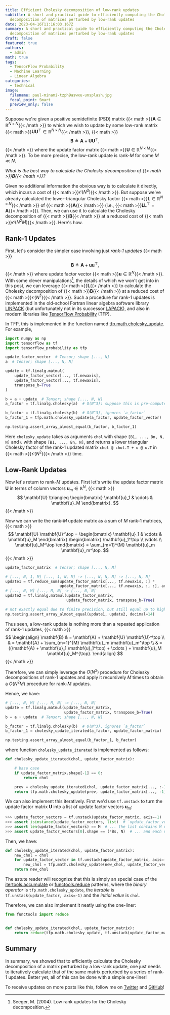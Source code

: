 ```yaml
---
title: Efficient Cholesky decomposition of low-rank updates
subtitle: A short and practical guide to efficiently computing the Cholesky
  decomposition of matrices perturbed by low-rank updates
date: 2023-04-16T11:16:03.167Z
summary: A short and practical guide to efficiently computing the Cholesky
  decomposition of matrices perturbed by low-rank updates
draft: false
featured: true
authors:
  - admin
math: true
tags:
  - TensorFlow Probability
  - Machine Learning
  - Linear Algebra
categories:
  - technical
image:
  filename: paul-minami-tzph9aswxu-unsplash.jpg
  focal_point: Smart
  preview_only: false
---
```


Suppose we're given a positive semidefinite (PSD) 
matrix {{< math >}}$\mathbf{A} \in \mathbb{R}^{N \times N}${{< /math >}} to
which we wish to update by some low-rank
matrix {{< math >}}$\mathbf{U} \mathbf{U}^\top \in \mathbb{R}^{N \times N}${{< /math >}},
{{< math >}}
$$\mathbf{B} \triangleq \mathbf{A} + \mathbf{U} \mathbf{U}^\top,$$
{{< /math >}} 
where the update factor matrix {{< math >}}$\mathbf{U} \in \mathbb{R}^{N \times M}${{< /math >}}.
To be more precise, the low-rank update is rank-$M$ for some $M \ll N$.

*What is the best way to calculate the Cholesky decomposition of {{< math >}}$\mathbf{B}${{< /math >}}?*

Given no additional information the obvious way is to calculate it directly, 
which incurs a cost of {{< math >}}$\mathcal{O}(N^3)${{< /math >}}.
But suppose we've already calculated the lower-triangular Cholesky factor 
{{< math >}}$\mathbf{L} \in \mathbb{R}^{N \times N}${{< /math >}} 
of {{< math >}}$\mathbf{A}${{< /math >}} (i.e., {{< math >}}$\mathbf{LL}^\top = \mathbf{A}${{< /math >}}).
Then, we can use it to calculate the Cholesky decomposition 
of {{< math >}}$\mathbf{B}${{< /math >}} at a reduced cost 
of {{< math >}}$\mathcal{O}(N^2M)${{< /math >}}.
Here's how.

## Rank-1 Updates

First, let's consider the simpler case involving just *rank-1 updates*
{{< math >}}
$$\mathbf{B} \triangleq \mathbf{A} + \mathbf{u} \mathbf{u}^\top,$$
{{< /math >}} 
where update factor vector {{< math >}}$\mathbf{u} \in \mathbb{R}^{N}${{< /math >}}.
With some clever manipulations[^seeger2004low], the details of which we won't
get into in this post, we can leverage {{< math >}}$\mathbf{L}${{< /math >}} to 
calculate the Cholesky decomposition of {{< math >}}$\mathbf{B}${{< /math >}} 
at a reduced cost of {{< math >}}$\mathcal{O}(N^2)${{< /math >}}.
Such a procedure for rank-1 updates is implemented in the old-school Fortran 
linear algebra software library [LINPACK](https://netlib.org/linpack/) 
(but unfortunately not in its successor [LAPACK](https://netlib.org/lapack/)),
and also in modern libraries like [TensorFlow Probability](https://www.tensorflow.org/probability) (TFP).

In TFP, this is implemented in the function named [tfp.math.cholesky_update](https://www.tensorflow.org/probability/api_docs/python/tfp/math/cholesky_update). 
For example,

```python
import numpy as np
import tensorflow as tf
import tensorflow_probability as tfp

update_factor_vector  # Tensor; shape [..., N]
a  # Tensor; shape [..., N, N]

update = tf.linalg.matmul(
    update_factor_vector[..., tf.newaxis],
    update_factor_vector[..., tf.newaxis],
    transpose_b=True
)

b = a + update  # Tensor; shape [..., N, N]
a_factor = tf.linalg.cholesky(a)  # O(N^3); suppose this is pre-computed and stored

b_factor = tf.linalg.cholesky(b)  # O(N^3), ignores `a_factor`
b_factor_1 = tfp.math.cholesky_update(a_factor, update_factor_vector)  # O(N^2), uses `a_factor`

np.testing.assert_array_almost_equal(b_factor, b_factor_1)
```

Here `cholesky_update` takes as arguments `chol` with shape `[B1, ..., Bn, N, N]` 
and `u` with shape `[B1, ..., Bn, N]`, and returns a lower triangular Cholesky 
factor of the rank-1 updated matrix `chol @ chol.T + u @ u.T` in {{< math >}}$\mathcal{O}(N^2)${{< /math >}} time.

## Low-Rank Updates

Now let's return to rank-$M$ updates.
First let's write the update factor matrix $\mathbf{U}$ in terms of column 
vectors $\mathbf{u}_m \in \mathbb{R}^{N}$,
{{< math >}}
$$
\mathbf{U} \triangleq
\begin{bmatrix}
\mathbf{u}_1 & \cdots & \mathbf{u}_M
\end{bmatrix}.
$$
{{< /math >}} 

Now we can write the rank-$M$ update matrix as a sum of $M$ rank-1 matrices,
{{< math >}}
$$
\mathbf{U} \mathbf{U}^\top = 
\begin{bmatrix} \mathbf{u}_1 & \cdots & \mathbf{u}_M \end{bmatrix} 
\begin{bmatrix} \mathbf{u}_1^\top \\ \vdots \\ \mathbf{u}_M^\top \end{bmatrix} = 
\sum_{m=1}^{M} \mathbf{u}_m \mathbf{u}_m^\top.
$$
{{< /math >}} 

```python
update_factor_matrix  # Tensor; shape [..., N, M]

# [..., N, 1, M] [..., 1, N, M] -> [..., N, N, M] -> [..., N, N]
update1 = tf.reduce_sum(update_factor_matrix[..., tf.newaxis, :] *
                        update_factor_matrix[..., tf.newaxis, :, :], axis=-1)
# [..., N, M] [..., M, N] -> [..., N, N]
update2 = tf.linalg.matmul(update_factor_matrix,
                           update_factor_matrix, transpose_b=True)

# not exactly equal due to finite precision, but still equal up to high precision
np.testing.assert_array_almost_equal(update1, update2, decimal=14)
```

Thus seen, a low-rank update is nothing more than a repeated application of 
rank-1 updates,
{{< math >}}
$$
\begin{align}
\mathbf{B} & = \mathbf{A} + \mathbf{U} \mathbf{U}^\top \\ & =
\mathbf{A} + \sum_{m=1}^{M} \mathbf{u}_m \mathbf{u}_m^\top \\ & = 
((\mathbf{A} + \mathbf{u}_1 \mathbf{u}_1^\top) + \cdots ) + \mathbf{u}_M \mathbf{u}_M^{\top}.
\end{align}
$$
{{< /math >}} 

Therefore, we can simply leverage the $O(N^2)$ procedure for Cholesky 
decompositions of rank-1 updates and apply it recursively $M$ times to obtain 
a $O(N^2M)$ procedure for rank-$M$ updates.

Hence, we have:

```python
# [..., N, M] [..., M, N] -> [..., N, N]
update = tf.linalg.matmul(update_factor_matrix,
                          update_factor_matrix, transpose_b=True)
b = a + update  # Tensor; shape [..., N, N]

b_factor = tf.linalg.cholesky(b)  # O(N^3), ignores `a_factor`
b_factor_1 = cholesky_update_iterated(a_factor, update_factor_matrix)  # O(N^2M), uses `a_factor`

np.testing.assert_array_almost_equal(b_factor_1, b_factor)
```

where function `cholesky_update_iterated` is implemented as follows:

```python
def cholesky_update_iterated(chol, update_factor_matrix):

    # base case
    if update_factor_matrix.shape[-1] == 0:
        return chol

    prev = cholesky_update_iterated(chol, update_factor_matrix[..., :-1])
    return tfp.math.cholesky_update(prev, update_factor_matrix[..., -1])
```

We can also implement this iteratively.
First we'd use `tf.unstack` to turn the update factor matrix $\mathbf{U}$ 
into a list of update factor vectors $\mathbf{u}_m$:

```python
>>> update_factor_vectors = tf.unstack(update_factor_matrix, axis=-1)
>>> assert isinstance(update_factor_vectors, list)  # `update_factor_vectors` is a list
>>> assert len(update_factor_vectors) == M  # ... the list contains M vectors
>>> assert update_factor_vectors[0].shape == (*Bs, N)  # ... and each vector has shape [B1, ..., Bn, N]
```

Then, we have:

```python
def cholesky_update_iterated(chol, update_factor_matrix):
    new_chol = chol
    for update_factor_vector in tf.unstack(update_factor_matrix, axis=-1):
        new_chol = tfp.math.cholesky_update(new_chol, update_factor_vector)
    return new_chol
```

The astute reader will recognize that this is simply an special case of 
the [itertools.accumulate](https://docs.python.org/3/library/itertools.html#itertools.accumulate) 
or [functools.reduce](https://docs.python.org/3/library/functools.html#functools.reduce)
patterns, where 
the *binary operator* is `tfp.math.cholesky_update`, 
the *iterable* is `tf.unstack(update_factor, axis=-1)` and 
the *initial value* is `chol`.

Therefore, we can also implement it neatly using the one-liner:

```python
from functools import reduce


def cholesky_update_iterated(chol, update_factor_matrix):
    return reduce(tfp.math.cholesky_update, tf.unstack(update_factor_matrix, axis=-1), chol)
```

## Summary

In summary, we showed that to efficiently calculate the Cholesky decomposition 
of a matrix perturbed by a low-rank update, one just needs to iteratively 
calculate that of the same matrix perturbed by a series of rank-1 updates.
Better yet, all of this can be done with a simple one-liner!

To receive updates on more posts like this, follow me on [Twitter] and [GitHub]!

[Twitter]: https://twitter.com/louistiao
[GitHub]: https://github.com/ltiao


[^seeger2004low]: Seeger, M. (2004). Low rank updates for the Cholesky decomposition.
[^dongarra1979linpack]: Dongarra, J. J., Moler, C. B., Bunch, J. R., & Stewart, G. W. (1979). LINPACK users' guide. Society for Industrial and Applied Mathematics.
